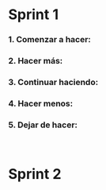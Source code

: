 # Sprint 1
### 1. Comenzar a hacer:

### 2. Hacer más:

### 3. Continuar haciendo:

### 4. Hacer menos:

### 5. Dejar de hacer:


<br />

# Sprint 2

